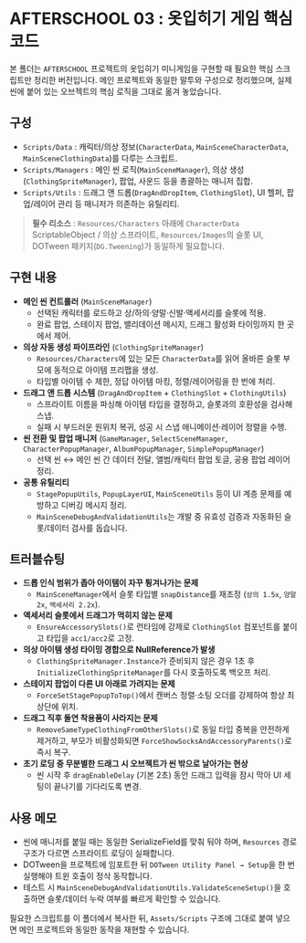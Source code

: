 # AFTERSCHOOL 03 : 옷입히기 게임 핵심 코드

본 폴더는 `AFTERSCHOOL` 프로젝트의 옷입히기 미니게임을 구현할 때 필요한 핵심 스크립트만 정리한 버전입니다. 메인 프로젝트와 동일한 말투와 구성으로 정리했으며, 실제 씬에 붙어 있는 오브젝트의 핵심 로직을 그대로 옮겨 놓았습니다.

## 구성
- `Scripts/Data` : 캐릭터/의상 정보(`CharacterData`, `MainSceneCharacterData`, `MainSceneClothingData`)를 다루는 스크립트.
- `Scripts/Managers` : 메인 씬 로직(`MainSceneManager`), 의상 생성(`ClothingSpriteManager`), 팝업, 사운드 등을 총괄하는 매니저 집합.
- `Scripts/Utils` : 드래그 앤 드롭(`DragAndDropItem`, `ClothingSlot`), UI 헬퍼, 팝업/레이어 관리 등 매니저가 의존하는 유틸리티.

> **필수 리소스** : `Resources/Characters` 아래에 `CharacterData` ScriptableObject / 의상 스프라이트, `Resources/Images`의 슬롯 UI, DOTween 패키지(`DG.Tweening`)가 동일하게 필요합니다.

## 구현 내용
- **메인 씬 컨트롤러** (`MainSceneManager`)
  - 선택된 캐릭터를 로드하고 상/하의·양말·신발·액세서리를 슬롯에 적용.
  - 완료 팝업, 스테이지 팝업, 밸리데이션 메시지, 드래그 활성화 타이밍까지 한 곳에서 제어.
- **의상 자동 생성 파이프라인** (`ClothingSpriteManager`)
  - `Resources/Characters`에 있는 모든 `CharacterData`를 읽어 올바른 슬롯 부모에 동적으로 아이템 프리팹을 생성.
  - 타입별 아이템 수 제한, 정답 아이템 마킹, 정렬/레이어링을 한 번에 처리.
- **드래그 앤 드롭 시스템** (`DragAndDropItem` + `ClothingSlot` + `ClothingUtils`)
  - 스프라이트 이름을 파싱해 아이템 타입을 결정하고, 슬롯과의 호환성을 검사해 스냅.
  - 실패 시 부드러운 원위치 복귀, 성공 시 스냅 애니메이션·레이어 정렬을 수행.
- **씬 전환 및 팝업 매니저** (`GameManager`, `SelectSceneManager`, `CharacterPopupManager`, `AlbumPopupManager`, `SimplePopupManager`)
  - 선택 씬 ↔ 메인 씬 간 데이터 전달, 앨범/캐릭터 팝업 토글, 공용 팝업 레이어 정리.
- **공통 유틸리티**
  - `StagePopupUtils`, `PopupLayerUI`, `MainSceneUtils` 등이 UI 계층 문제를 예방하고 디버깅 메시지 정리.
  - `MainSceneDebugAndValidationUtils`는 개발 중 유효성 검증과 자동화된 슬롯/데이터 검사를 돕습니다.

## 트러블슈팅
- **드롭 인식 범위가 좁아 아이템이 자꾸 튕겨나가는 문제**
  - `MainSceneManager`에서 슬롯 타입별 `snapDistance`를 재조정 (`상의 1.5x`, `양말 2x`, `액세서리 2.2x`).
- **액세서리 슬롯에서 드래그가 먹히지 않는 문제**
  - `EnsureAccessorySlots()`로 런타임에 강제로 `ClothingSlot` 컴포넌트를 붙이고 타입을 `acc1/acc2`로 고정.
- **의상 아이템 생성 타이밍 경합으로 NullReference가 발생**
  - `ClothingSpriteManager.Instance`가 준비되지 않은 경우 1초 후 `InitializeClothingSpriteManager`를 다시 호출하도록 백오프 처리.
- **스테이지 팝업이 다른 UI 아래로 가려지는 문제**
  - `ForceSetStagePopupToTop()`에서 캔버스 정렬·소팅 오더를 강제하여 항상 최상단에 위치.
- **드래그 직후 돌연 착용품이 사라지는 문제**
  - `RemoveSameTypeClothingFromOtherSlots()`로 동일 타입 중복을 안전하게 제거하고, 부모가 비활성화되면 `ForceShowSocksAndAccessoryParents()`로 즉시 복구.
- **초기 로딩 중 무분별한 드래그 시 오브젝트가 씬 밖으로 날아가는 현상**
  - 씬 시작 후 `dragEnableDelay` (기본 2초) 동안 드래그 입력을 잠시 막아 UI 세팅이 끝나기를 기다리도록 변경.

## 사용 메모
- 씬에 매니저를 붙일 때는 동일한 SerializeField를 맞춰 둬야 하며, `Resources` 경로 구조가 다르면 스프라이트 로딩이 실패합니다.
- DOTween을 프로젝트에 임포트한 뒤 `DOTween Utility Panel → Setup`을 한 번 실행해야 트윈 호출이 정삭 동작합니다.
- 테스트 시 `MainSceneDebugAndValidationUtils.ValidateSceneSetup()`을 호출하면 슬롯/데이터 누락 여부를 빠르게 확인할 수 있습니다.

필요한 스크립트를 이 폴더에서 복사한 뒤, `Assets/Scripts` 구조에 그대로 붙여 넣으면 메인 프로젝트와 동일한 동작을 재현할 수 있습니다.
